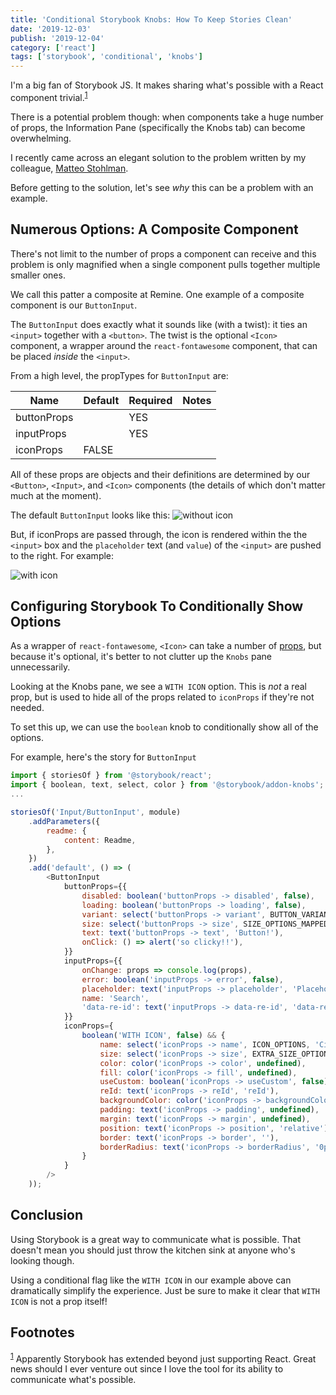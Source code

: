 ```yaml
---
title: 'Conditional Storybook Knobs: How To Keep Stories Clean'
date: '2019-12-03'
publish: '2019-12-04'
category: ['react']
tags: ['storybook', 'conditional', 'knobs']
---
```


I'm a big fan of Storybook JS. It makes sharing what's possible with a React component trivial.<sup>[1](#footnotes)</sup><a id="fn1"></a>

There is a potential problem though: when components take a huge number of props, the Information Pane (specifically the Knobs tab) can become overwhelming.

I recently came across an elegant solution to the problem written by my colleague, [Matteo Stohlman](https://github.com/MatteoStohlman).

Before getting to the solution, let's see _why_ this can be a problem with an example.

## Numerous Options: A Composite Component

There's not limit to the number of props a component can receive and this problem is only magnified when a single component pulls together multiple smaller ones.

We call this patter a composite at Remine. One example of a composite component is our `ButtonInput`.

The `ButtonInput` does exactly what it sounds like (with a twist): it ties an `<input>` together with a `<button>`. The twist is the optional `<Icon>` component, a wrapper around the `react-fontawesome` component, that can be placed _inside_ the `<input>`.

From a high level, the propTypes for `ButtonInput` are:

| Name        | Default | Required | Notes |
| ----------- | ------- | -------- | ----- |
| buttonProps |         | YES      |       |
| inputProps  |         | YES      |       |
| iconProps   | FALSE   |          |       |

All of these props are objects and their definitions are determined by our `<Button>`, `<Input>`, and `<Icon>` components (the details of which don't matter much at the moment).

The default `ButtonInput` looks like this:
![without icon](https://res.cloudinary.com/scweiss1/image/upload/v1593203626/without-icon_xqkzui.png)

But, if iconProps are passed through, the icon is rendered within the the `<input>` box and the `placeholder` text (and `value`) of the `<input>` are pushed to the right. For example:

![with icon](https://res.cloudinary.com/scweiss1/image/upload/v1593203626/with-icon_ogu3q0.png)

## Configuring Storybook To Conditionally Show Options

As a wrapper of `react-fontawesome`, `<Icon>` can take a number of [props](https://github.com/danawoodman/react-fontawesome/blob/HEAD/api.md), but because it's optional, it's better to not clutter up the `Knobs` pane unnecessarily.

Looking at the Knobs pane, we see a `WITH ICON` option. This is _not_ a real prop, but is used to hide all of the props related to `iconProps` if they're not needed.

To set this up, we can use the `boolean` knob to conditionally show all of the options.

For example, here's the story for `ButtonInput`

```javascript
import { storiesOf } from '@storybook/react';
import { boolean, text, select, color } from '@storybook/addon-knobs';
...

storiesOf('Input/ButtonInput', module)
    .addParameters({
        readme: {
            content: Readme,
        },
    })
    .add('default', () => (
        <ButtonInput
            buttonProps={{
                disabled: boolean('buttonProps -> disabled', false),
                loading: boolean('buttonProps -> loading', false),
                variant: select('buttonProps -> variant', BUTTON_VARIANTS, 'primary'),
                size: select('buttonProps -> size', SIZE_OPTIONS_MAPPED, 'medium'),
                text: text('buttonProps -> text', 'Button!'),
                onClick: () => alert('so clicky!!'),
            }}
            inputProps={{
                onChange: props => console.log(props),
                error: boolean('inputProps -> error', false),
                placeholder: text('inputProps -> placeholder', 'Placeholder...'),
                name: 'Search',
                'data-re-id': text('inputProps -> data-re-id', 'data-re-id'),
            }}
            iconProps={
                boolean('WITH ICON', false) && {
                    name: select('iconProps -> name', ICON_OPTIONS, 'Circle'),
                    size: select('iconProps -> size', EXTRA_SIZE_OPTIONS_MAPPED, 'medium'),
                    color: color('iconProps -> color', undefined),
                    fill: color('iconProps -> fill', undefined),
                    useCustom: boolean('iconProps -> useCustom', false),
                    reId: text('iconProps -> reId', 'reId'),
                    backgroundColor: color('iconProps -> backgroundColor', undefined),
                    padding: text('iconProps -> padding', undefined),
                    margin: text('iconProps -> margin', undefined),
                    position: text('iconProps -> position', 'relative'),
                    border: text('iconProps -> border', ''),
                    borderRadius: text('iconProps -> borderRadius', '0px'),
                }
            }
        />
    ));
```

## Conclusion

Using Storybook is a great way to communicate what is possible. That doesn't mean you should just throw the kitchen sink at anyone who's looking though.

Using a conditional flag like the `WITH ICON` in our example above can dramatically simplify the experience. Just be sure to make it clear that `WITH ICON` is not a prop itself!

## Footnotes

<sup>[1](#fn1)</sup> Apparently Storybook has extended beyond just supporting React. Great news should I ever venture out since I love the tool for its ability to communicate what's possible.
